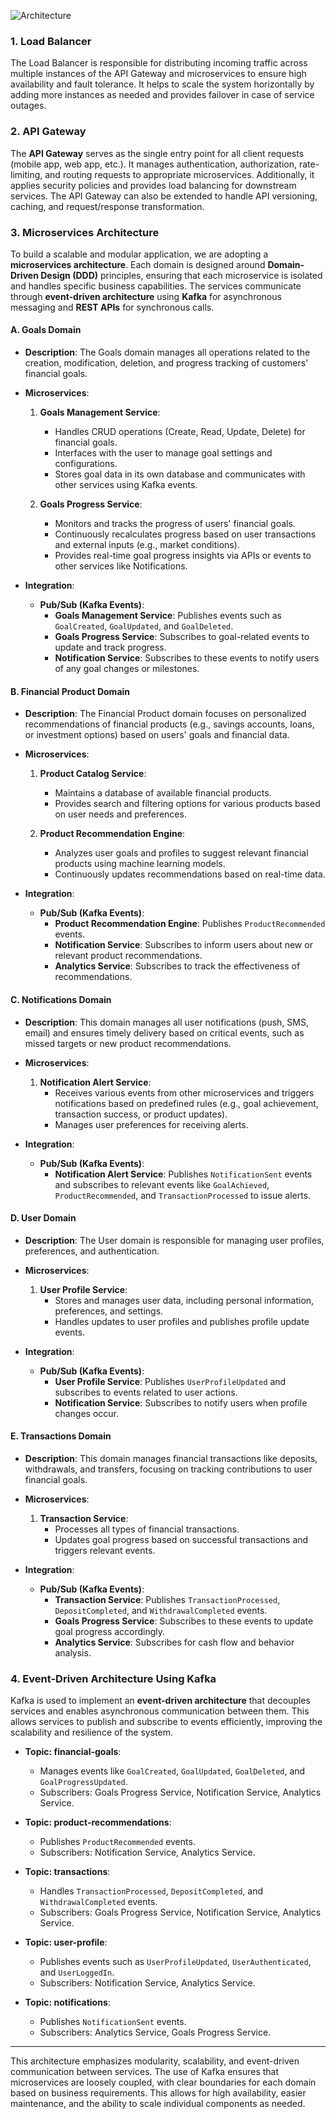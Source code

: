 

![Architecture](https://dev-to-uploads.s3.amazonaws.com/uploads/articles/gufr7497jybvux2sd6hv.png)

### 1. **Load Balancer**

The Load Balancer is responsible for distributing incoming traffic across multiple instances of the API Gateway and microservices to ensure high availability and fault tolerance. It helps to scale the system horizontally by adding more instances as needed and provides failover in case of service outages.

### 2. **API Gateway**

The **API Gateway** serves as the single entry point for all client requests (mobile app, web app, etc.). It manages authentication, authorization, rate-limiting, and routing requests to appropriate microservices. Additionally, it applies security policies and provides load balancing for downstream services. The API Gateway can also be extended to handle API versioning, caching, and request/response transformation.

### 3. **Microservices Architecture**

To build a scalable and modular application, we are adopting a **microservices architecture**. Each domain is designed around **Domain-Driven Design (DDD)** principles, ensuring that each microservice is isolated and handles specific business capabilities. The services communicate through **event-driven architecture** using **Kafka** for asynchronous messaging and **REST APIs** for synchronous calls.

#### A. **Goals Domain**

- **Description**: 
  The Goals domain manages all operations related to the creation, modification, deletion, and progress tracking of customers' financial goals. 

- **Microservices**:
  1. **Goals Management Service**:
     - Handles CRUD operations (Create, Read, Update, Delete) for financial goals.
     - Interfaces with the user to manage goal settings and configurations.
     - Stores goal data in its own database and communicates with other services using Kafka events.
  
  2. **Goals Progress Service**:
     - Monitors and tracks the progress of users' financial goals.
     - Continuously recalculates progress based on user transactions and external inputs (e.g., market conditions).
     - Provides real-time goal progress insights via APIs or events to other services like Notifications.

- **Integration**:  
  - **Pub/Sub (Kafka Events)**:
    - **Goals Management Service**: Publishes events such as `GoalCreated`, `GoalUpdated`, and `GoalDeleted`.
    - **Goals Progress Service**: Subscribes to goal-related events to update and track progress.
    - **Notification Service**: Subscribes to these events to notify users of any goal changes or milestones.

#### B. **Financial Product Domain**

- **Description**: 
  The Financial Product domain focuses on personalized recommendations of financial products (e.g., savings accounts, loans, or investment options) based on users' goals and financial data.

- **Microservices**:
  1. **Product Catalog Service**:
     - Maintains a database of available financial products.
     - Provides search and filtering options for various products based on user needs and preferences.
  
  2. **Product Recommendation Engine**:
     - Analyzes user goals and profiles to suggest relevant financial products using machine learning models.
     - Continuously updates recommendations based on real-time data.

- **Integration**:  
  - **Pub/Sub (Kafka Events)**:
    - **Product Recommendation Engine**: Publishes `ProductRecommended` events.
    - **Notification Service**: Subscribes to inform users about new or relevant product recommendations.
    - **Analytics Service**: Subscribes to track the effectiveness of recommendations.

#### C. **Notifications Domain**

- **Description**: 
  This domain manages all user notifications (push, SMS, email) and ensures timely delivery based on critical events, such as missed targets or new product recommendations.

- **Microservices**:
  1. **Notification Alert Service**:
     - Receives various events from other microservices and triggers notifications based on predefined rules (e.g., goal achievement, transaction success, or product updates).
     - Manages user preferences for receiving alerts.

- **Integration**:
  - **Pub/Sub (Kafka Events)**:
    - **Notification Alert Service**: Publishes `NotificationSent` events and subscribes to relevant events like `GoalAchieved`, `ProductRecommended`, and `TransactionProcessed` to issue alerts.

#### D. **User Domain**

- **Description**: 
  The User domain is responsible for managing user profiles, preferences, and authentication.

- **Microservices**:
  1. **User Profile Service**:
     - Stores and manages user data, including personal information, preferences, and settings.
     - Handles updates to user profiles and publishes profile update events.

- **Integration**:
  - **Pub/Sub (Kafka Events)**:
    - **User Profile Service**: Publishes `UserProfileUpdated` and subscribes to events related to user actions.
    - **Notification Service**: Subscribes to notify users when profile changes occur.

#### E. **Transactions Domain**

- **Description**: 
  This domain manages financial transactions like deposits, withdrawals, and transfers, focusing on tracking contributions to user financial goals.

- **Microservices**:
  1. **Transaction Service**:
     - Processes all types of financial transactions.
     - Updates goal progress based on successful transactions and triggers relevant events.

- **Integration**:  
  - **Pub/Sub (Kafka Events)**:
    - **Transaction Service**: Publishes `TransactionProcessed`, `DepositCompleted`, and `WithdrawalCompleted` events.
    - **Goals Progress Service**: Subscribes to these events to update goal progress accordingly.
    - **Analytics Service**: Subscribes for cash flow and behavior analysis.

### 4. **Event-Driven Architecture Using Kafka**

Kafka is used to implement an **event-driven architecture** that decouples services and enables asynchronous communication between them. This allows services to publish and subscribe to events efficiently, improving the scalability and resilience of the system.

- **Topic: financial-goals**:
  - Manages events like `GoalCreated`, `GoalUpdated`, `GoalDeleted`, and `GoalProgressUpdated`.
  - Subscribers: Goals Progress Service, Notification Service, Analytics Service.

- **Topic: product-recommendations**:
  - Publishes `ProductRecommended` events.
  - Subscribers: Notification Service, Analytics Service.

- **Topic: transactions**:
  - Handles `TransactionProcessed`, `DepositCompleted`, and `WithdrawalCompleted` events.
  - Subscribers: Goals Progress Service, Notification Service, Analytics Service.

- **Topic: user-profile**:
  - Publishes events such as `UserProfileUpdated`, `UserAuthenticated`, and `UserLoggedIn`.
  - Subscribers: Notification Service, Analytics Service.

- **Topic: notifications**:
  - Publishes `NotificationSent` events.
  - Subscribers: Analytics Service, Goals Progress Service.

---

This architecture emphasizes modularity, scalability, and event-driven communication between services. The use of Kafka ensures that microservices are loosely coupled, with clear boundaries for each domain based on business requirements. This allows for high availability, easier maintenance, and the ability to scale individual components as needed.
